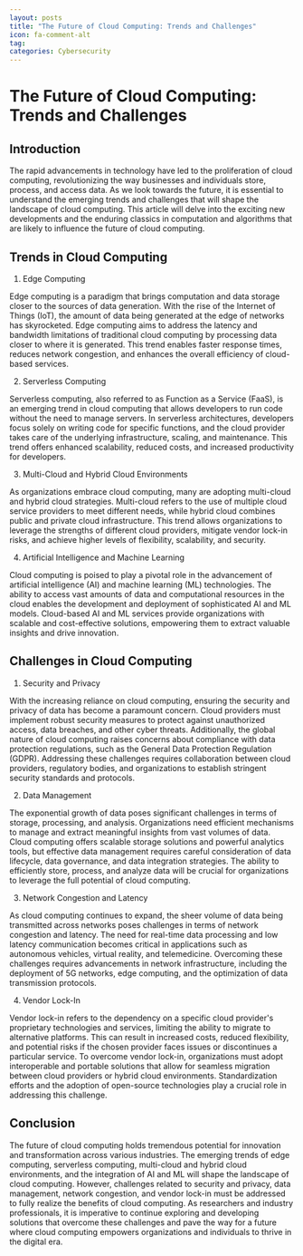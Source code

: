 ```yaml
---
layout: posts
title: "The Future of Cloud Computing: Trends and Challenges"
icon: fa-comment-alt
tag:      
categories: Cybersecurity
---
```



# The Future of Cloud Computing: Trends and Challenges

## Introduction

The rapid advancements in technology have led to the proliferation of cloud computing, revolutionizing the way businesses and individuals store, process, and access data. As we look towards the future, it is essential to understand the emerging trends and challenges that will shape the landscape of cloud computing. This article will delve into the exciting new developments and the enduring classics in computation and algorithms that are likely to influence the future of cloud computing.

## Trends in Cloud Computing

1. Edge Computing

Edge computing is a paradigm that brings computation and data storage closer to the sources of data generation. With the rise of the Internet of Things (IoT), the amount of data being generated at the edge of networks has skyrocketed. Edge computing aims to address the latency and bandwidth limitations of traditional cloud computing by processing data closer to where it is generated. This trend enables faster response times, reduces network congestion, and enhances the overall efficiency of cloud-based services.

2. Serverless Computing

Serverless computing, also referred to as Function as a Service (FaaS), is an emerging trend in cloud computing that allows developers to run code without the need to manage servers. In serverless architectures, developers focus solely on writing code for specific functions, and the cloud provider takes care of the underlying infrastructure, scaling, and maintenance. This trend offers enhanced scalability, reduced costs, and increased productivity for developers.

3. Multi-Cloud and Hybrid Cloud Environments

As organizations embrace cloud computing, many are adopting multi-cloud and hybrid cloud strategies. Multi-cloud refers to the use of multiple cloud service providers to meet different needs, while hybrid cloud combines public and private cloud infrastructure. This trend allows organizations to leverage the strengths of different cloud providers, mitigate vendor lock-in risks, and achieve higher levels of flexibility, scalability, and security.

4. Artificial Intelligence and Machine Learning

Cloud computing is poised to play a pivotal role in the advancement of artificial intelligence (AI) and machine learning (ML) technologies. The ability to access vast amounts of data and computational resources in the cloud enables the development and deployment of sophisticated AI and ML models. Cloud-based AI and ML services provide organizations with scalable and cost-effective solutions, empowering them to extract valuable insights and drive innovation.

## Challenges in Cloud Computing

1. Security and Privacy

With the increasing reliance on cloud computing, ensuring the security and privacy of data has become a paramount concern. Cloud providers must implement robust security measures to protect against unauthorized access, data breaches, and other cyber threats. Additionally, the global nature of cloud computing raises concerns about compliance with data protection regulations, such as the General Data Protection Regulation (GDPR). Addressing these challenges requires collaboration between cloud providers, regulatory bodies, and organizations to establish stringent security standards and protocols.

2. Data Management

The exponential growth of data poses significant challenges in terms of storage, processing, and analysis. Organizations need efficient mechanisms to manage and extract meaningful insights from vast volumes of data. Cloud computing offers scalable storage solutions and powerful analytics tools, but effective data management requires careful consideration of data lifecycle, data governance, and data integration strategies. The ability to efficiently store, process, and analyze data will be crucial for organizations to leverage the full potential of cloud computing.

3. Network Congestion and Latency

As cloud computing continues to expand, the sheer volume of data being transmitted across networks poses challenges in terms of network congestion and latency. The need for real-time data processing and low latency communication becomes critical in applications such as autonomous vehicles, virtual reality, and telemedicine. Overcoming these challenges requires advancements in network infrastructure, including the deployment of 5G networks, edge computing, and the optimization of data transmission protocols.

4. Vendor Lock-In

Vendor lock-in refers to the dependency on a specific cloud provider's proprietary technologies and services, limiting the ability to migrate to alternative platforms. This can result in increased costs, reduced flexibility, and potential risks if the chosen provider faces issues or discontinues a particular service. To overcome vendor lock-in, organizations must adopt interoperable and portable solutions that allow for seamless migration between cloud providers or hybrid cloud environments. Standardization efforts and the adoption of open-source technologies play a crucial role in addressing this challenge.

## Conclusion

The future of cloud computing holds tremendous potential for innovation and transformation across various industries. The emerging trends of edge computing, serverless computing, multi-cloud and hybrid cloud environments, and the integration of AI and ML will shape the landscape of cloud computing. However, challenges related to security and privacy, data management, network congestion, and vendor lock-in must be addressed to fully realize the benefits of cloud computing. As researchers and industry professionals, it is imperative to continue exploring and developing solutions that overcome these challenges and pave the way for a future where cloud computing empowers organizations and individuals to thrive in the digital era.
